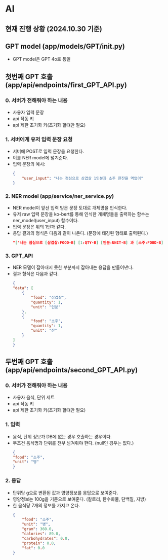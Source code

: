 # AI
## 현재 진행 상황 (2024.10.30 기준)
## GPT model (app/models/GPT/init.py)
- GPT model은 GPT 4o로 통일

## 첫번째 GPT 호출 (app/api/endpoints/first_GPT_API.py)

### 0. 서버가 전해줘야 하는 내용
- 사용자 입력 문장
- api 작동 키
- api 제한 초기화 키(초기화 할떄만 필요)

### 1. 서버에게 유저 입력 문장 요청 
- 서버에 POST로 입력 문장을 요청한다.
- 이를 NER model에 넘겨준다.
- 입력 문장의 예시:
    ```json 
    {
        "user_input": "나는 점심으로 삼겹살 1인분과 소주 한잔을 먹었어"
    }
    ``` 

### 2. NER model (app/service/ner_service.py)
- NER model이 앞선 입력 받은 문장 토대로 개체명을 인식한다.
- 유저 raw 입력 문장을 ko-bert를 통해 인식한 개체명들을 출력하는 함수는 ner_model(user_input) 함수이다.
- 입력 문장은 위의 1번과 같다.
- 응답 결과의 형식은 다음과 같이 나온다. (문장에 태깅된 형태로 출력된다.)
    ```json
    "['나는 점심으로 [삼겹살:FOOD-B] [1:QTY-B] [인분:UNIT-B] 과 [소주:FOOD-B] [한:QTY-B] [잔:UNIT-B] 을 먹었어']"
    ```

### 3. GPT_API 
- NER 모델이 잡아내지 못한 부분까지 잡아내는 응답을 만들어낸다.
- 결과 형식은 다음과 같다.
    ```json
    {
    "data": [
        {
            "food": "삼겹살",
            "quantity": 1,
            "unit": "인분"
        },
        {
            "food": "소주",
            "quantity": 1,
            "unit": "잔"
        }
    ]
    }
    ```

## 두번째 GPT 호출 (app/api/endpoints/second_GPT_API.py)

### 0. 서버가 전해줘야 하는 내용
- 사용자 음식, 단위 세트
- api 작동 키
- api 제한 초기화 키(초기화 할떄만 필요)

### 1. 입력
- 음식, 단위 정보가 DB에 없는 경우 호출하는 경우이다.
- 무조건 음식명과 단위를 전부 넘겨줘야 한다. (null인 경우는 없다.)
    ```json
    {
	"food": "소주",
	"unit": "병"
    }
    ``` 

### 2. 응답
- 단위당 g으로 변환된 값과 영양정보를 응답으로 보여준다. 
- 영양정보는 100g을 기준으로 보여준다. (칼로리, 탄수화물, 단백질, 지방)
- 한 음식당 7개의 정보를 가지고 온다.
    ```json
    {
        "food": "소주",
        "unit": "병",
        "gram": 360.0,
        "calories": 89.0,
        "carbohydrates": 0.0,
        "protein": 0.0,
        "fat": 0.0
    }
    ``` 